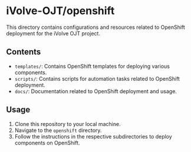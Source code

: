 # iVolve-OJT/openshift

This directory contains configurations and resources related to OpenShift deployment for the iVolve OJT project.

## Contents

- `templates/`: Contains OpenShift templates for deploying various components.
- `scripts/`: Contains scripts for automation tasks related to OpenShift deployment.
- `docs/`: Documentation related to OpenShift deployment and usage.

## Usage

1. Clone this repository to your local machine.
2. Navigate to the `openshift` directory.
3. Follow the instructions in the respective subdirectories to deploy components on OpenShift.
